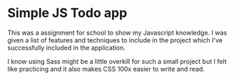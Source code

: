 # Simple JS Todo app
This was a assignment for school to show my Javascript knowledge. I was given a list of features and techniques to include in the project which I've successfully included in the application. 

I know using Sass might be a little overkill for such a small project but I felt like practicing and it also makes CSS 100x easier to write and read.
